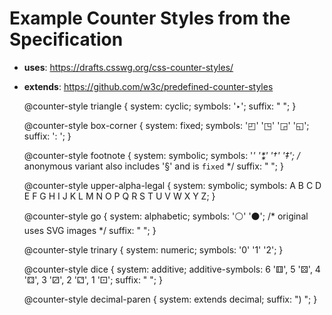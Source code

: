 Example Counter Styles from the Specification
=============================================

- **uses**: https://drafts.csswg.org/css-counter-styles/
- **extends**: https://github.com/w3c/predefined-counter-styles

     
    @counter-style triangle {
      system: cyclic;
      symbols: '‣';
      suffix: " ";
    }
    
    @counter-style box-corner {
      system: fixed;
      symbols: '◰' '◳' '◲' '◱';
      suffix: ': ';
    }
    
    @counter-style footnote {
      system: symbolic;
      symbols: '*' '⁑' '†' '‡'; /* anonymous variant also includes '§' and is `fixed` */
      suffix: " ";
    }
    
    @counter-style upper-alpha-legal {
      system: symbolic;
      symbols: A B C D E F G H I J K L M N O P Q R S T U V W X Y Z;
    }
    
    @counter-style go {
      system: alphabetic;
      symbols: '⚪️' '⚫️'; /* original uses SVG images */
      suffix: " ";
    }
    
    @counter-style trinary {
      system: numeric;
      symbols: '0' '1' '2';
    }
    
    @counter-style dice {
      system: additive;
      additive-symbols: 6 '⚅', 5 '⚄', 4 '⚃', 3 '⚂', 2 '⚁', 1 '⚀';
      suffix: " ";
    }
    
    @counter-style decimal-paren {
      system: extends decimal;
      suffix: ") ";
    }
